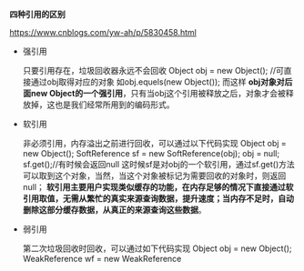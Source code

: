 **四种引用的区别**

https://www.cnblogs.com/yw-ah/p/5830458.html
- 强引用

    只要引用存在，垃圾回收器永远不会回收
    Object obj = new Object();
    //可直接通过obj取得对应的对象 如obj.equels(new Object());
    而这样 **obj对象对后面new Object的一个强引用**，只有当obj这个引用被释放之后，对象才会被释放掉，这也是我们经常所用到的编码形式。

- 软引用

    非必须引用，内存溢出之前进行回收，可以通过以下代码实现
    Object obj = new Object();
    SoftReference<Object> sf = new SoftReference<Object>(obj);
    obj = null;
    sf.get();//有时候会返回null
    这时候sf是对obj的一个软引用，通过sf.get()方法可以取到这个对象，当然，当这个对象被标记为需要回收的对象时，则返回null；
    **软引用主要用户实现类似缓存的功能，在内存足够的情况下直接通过软引用取值，无需从繁忙的真实来源查询数据，提升速度；当内存不足时，自动删除这部分缓存数据，从真正的来源查询这些数据**。

- 弱引用

    第二次垃圾回收时回收，可以通过如下代码实现
    Object obj = new Object();
    WeakReference<Object> wf = new WeakReference<Object>(obj);
    obj = null;
    wf.get();//有时候会返回null
    wf.isEnQueued();//返回是否被垃圾回收器标记为即将回收的垃圾
    **弱引用是在第二次垃圾回收时回收，短时间内通过弱引用取对应的数据，可以取到，当执行过第二次垃圾回收时，将返回null。
    弱引用主要用于监控对象是否已经被垃圾回收器标记为即将回收的垃圾，可以通过弱引用的isEnQueued方法返回对象是否被垃圾回收器标记。
    **
    
- 虚引用
    
    垃圾回收时回收，无法通过引用取到对象值，可以通过如下代码实现
    Object obj = new Object();
    PhantomReference<Object> pf = new PhantomReference<Object>(obj);
    obj=null;
    pf.get();//永远返回null
    pf.isEnQueued();//返回是否从内存中已经删除
    虚引用是每次垃圾回收的时候都会被回收，通过虚引用的get方法永远获取到的数据为null，因此也被成为幽灵引用。
    虚引用主要用于检测对象是否已经从内存中删除。
    

# 另一种手法

⑴强引用（StrongReference）
强引用是使用最普遍的引用。**如果一个对象具有强引用，那垃圾回收器绝不会回收它**。当内存空间不足，Java虚拟机宁愿抛出OutOfMemoryError错误，使程序异常终止，也不会靠随意回收具有强引用的对象来解决内存不足的问题。  ps：强引用其实也就是我们平时A a = new A()这个意思。

⑵软引用（SoftReference）
如果一个对象只具有软引用，则内存空间足够，垃圾回收器就不会回收它；**如果内存空间不足了，就会回收这些对象的内存**。只要垃圾回收器没有回收它，该对象就可以被程序使用。软引用可用来实现内存敏感的高速缓存（下文给出示例）。
软引用可以和一个引用队列（ReferenceQueue）联合使用，如果软引用所引用的对象被垃圾回收器回收，Java虚拟机就会把这个软引用加入到与之关联的引用队列中。

⑶弱引用（WeakReference）
弱引用与软引用的区别在于：只具有弱引用的对象拥有更短暂的生命周期。在垃圾回收器线程扫描它所管辖的内存区域的过程中，**一旦发现了只具有弱引用的对象，不管当前内存空间足够与否，都会回收它的内存**。不过，由于垃圾回收器是一个优先级很低的线程，因此不一定会很快发现那些只具有弱引用的对象。
弱引用可以和一个引用队列（ReferenceQueue）联合使用，如果弱引用所引用的对象被垃圾回收，Java虚拟机就会把这个弱引用加入到与之关联的引用队列中。

⑷虚引用（PhantomReference）
“虚引用”顾名思义，就是形同虚设，与其他几种引用都不同，虚引用并不会决定对象的生命周期。如果一个对象仅持有虚引用，那么它就和没有任何引用一样，在任何时候都可能被垃圾回收器回收。
虚引用主要用来跟踪对象被垃圾回收器回收的活动。虚引用与软引用和弱引用的一个区别在于：虚引用必须和引用队列 （ReferenceQueue）联合使用。当垃圾回收器准备回收一个对象时，如果发现它还有虚引用，就会在回收对象的内存之前，把这个虚引用加入到与之 关联的引用队列中。